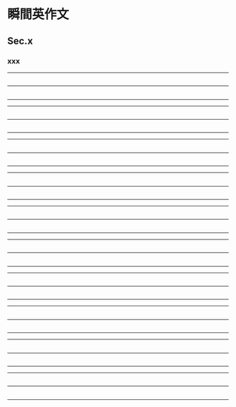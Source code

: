 # 瞬間英作文
##  Sec.x
### xxx
***
<!-- 1 -->
## 
---
## 
***
***
<!-- 2 -->
## 
---
## 
***
***
<!-- 3 -->
## 
---
## 
***
***
<!-- 4 -->
## 
---
## 
***
***
<!-- 5 -->
## 
---
## 
***
***
<!-- 6 -->
## 
## 
---
## 
## 
***
***
<!-- 7 -->
## 
## 
---
## 
## 
***
***
<!-- 8 -->
## 
## 
---
## 
## 
***
***
<!-- 9 -->
## 
## 
---
## 
## 
***
***
<!-- 10 -->
## 
## 
---
## 
## 
***
